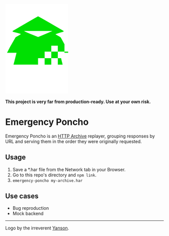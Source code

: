 <img src="assets/poncho.svg" width=200 />

**This project is very far from production-ready. Use at your own risk.**

Emergency Poncho
====

Emergency Poncho is an [HTTP Archive](https://confluence.atlassian.com/kb/generating-har-files-and-analyzing-web-requests-720420612.html) replayer, grouping responses by URL and serving them in the order they were originally requested.

## Usage

 1. Save a *.har file from the Network tab in your Browser.
 1. Go to this repo's directory and `npm link`.
 1. `emergency-poncho my-archive.har`

## Use cases
 - Bug reproduction
 - Mock backend

----

Logo by the irreverent [Yanson](https://www.instagram.com/yansonart/).